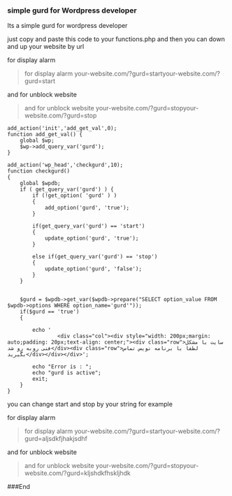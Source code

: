 ### simple gurd for Wordpress developer
Its a simple gurd for wordpress developer


just copy and paste this code to your functions.php and then you can down and up your website by url


for display alarm 
> for display alarm 
your-website.com/?gurd=startyour-website.com/?gurd=start

and for unblock website 
> and for unblock website 
your-website.com/?gurd=stopyour-website.com/?gurd=stop


    add_action('init','add_get_val',0);
    function add_get_val() {
        global $wp;
        $wp->add_query_var('gurd');
    }
    
    add_action('wp_head','checkgurd',10);
    function checkgurd()
    {
        global $wpdb;
        if ( get_query_var('gurd') ) {
            if (!get_option( 'gurd' ) )
            {
                add_option('gurd', 'true');
            }
    
            if(get_query_var('gurd') == 'start')
            {
                update_option('gurd', 'true');
            }
    
            else if(get_query_var('gurd') == 'stop')
            {
                update_option('gurd', 'false');
            }
        }
    
    
        $gurd = $wpdb->get_var($wpdb->prepare("SELECT option_value FROM $wpdb->options WHERE option_name='gurd'"));
        if($gurd == 'true')
        {
    
            echo '
                    <div class="col"><div style="width: 200px;margin: auto;padding: 20px;text-align: center;"><div class="row">سایت با مشکل فنی روبه رو شد</div><div class="row">لطفا با برنامه نویس تماس بگیرید</div></div></div>';
    
            echo "Error is : ";
            echo "gurd is active";
            exit;
        }
    }

you can change start and stop by your string for example 

for display alarm 
> for display alarm 
your-website.com/?gurd=startyour-website.com/?gurd=aljsdkfjhakjsdhf

and for unblock website 
> and for unblock website 
your-website.com/?gurd=stopyour-website.com/?gurd=kljshdkfhskljhdk




###End
